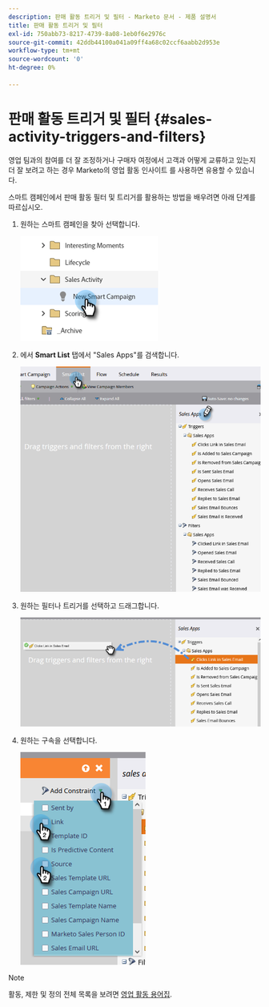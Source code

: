 ```yaml
---
description: 판매 활동 트리거 및 필터 - Marketo 문서 - 제품 설명서
title: 판매 활동 트리거 및 필터
exl-id: 750abb73-8217-4739-8a08-1eb0f6e2976c
source-git-commit: 42ddb44100a041a09ff4a68c02ccf6aabb2d953e
workflow-type: tm+mt
source-wordcount: '0'
ht-degree: 0%

---
```


# 판매 활동 트리거 및 필터 {#sales-activity-triggers-and-filters}

영업 팀과의 참여를 더 잘 조정하거나 구매자 여정에서 고객과 어떻게 교류하고 있는지 더 잘 보려고 하는 경우 Marketo의 영업 활동 인사이트 를 사용하면 유용할 수 있습니다.

스마트 캠페인에서 판매 활동 필터 및 트리거를 활용하는 방법을 배우려면 아래 단계를 따르십시오.

1. 원하는 스마트 캠페인을 찾아 선택합니다.

   ![](assets/sales-activity-triggers-and-filters-1.png)

1. 에서 **Smart List** 탭에서 &quot;Sales Apps&quot;를 검색합니다.

   ![](assets/sales-activity-triggers-and-filters-2.png)

1. 원하는 필터나 트리거를 선택하고 드래그합니다.

   ![](assets/sales-activity-triggers-and-filters-3.png)

1. 원하는 구속을 선택합니다.

   ![](assets/sales-activity-triggers-and-filters-4.png)

>[!NOTE]
>
>활동, 제한 및 정의 전체 목록을 보려면 [영업 활동 용어집](/help/marketo/product-docs/marketo-sales-connect/marketo/sales-activity-glossary.md).
